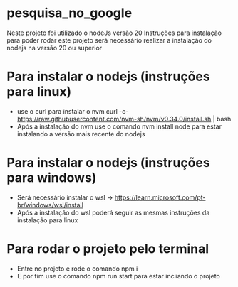 # pesquisa_no_google
Neste projeto foi utilizado o nodeJs versão 20
Instruções para instalação para poder rodar este projeto será necessário realizar a instalação do nodejs na versão 20 ou superior

# Para instalar o nodejs (instruções para linux)
   * use o curl para instalar o nvm curl -o- https://raw.githubusercontent.com/nvm-sh/nvm/v0.34.0/install.sh | bash
   * Após a instalação do nvm use o comando nvm install node para estar instalando a versão mais recente do nodejs

# Para instalar o nodejs (instruções para windows)
   * Será necessário instalar o wsl -> https://learn.microsoft.com/pt-br/windows/wsl/install
   * Após a instalação do wsl poderá seguir as mesmas instruções da instalação para linux

#  Para rodar o projeto pelo terminal
   * Entre no projeto e rode o comando npm i
   * E por fim use o comando npm run start para estar inciiando o projeto
